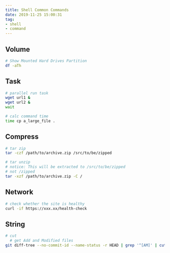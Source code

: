 ```yaml
---
title: Shell Common Commands
date: 2019-11-25 15:00:31
tag:
- shell
- command
---
```


## Volume

```bash
# Show Mounted Hard Drives Partition
df -aTh
```

## Task

```bash
# parallel run task
wget url1 &
wget url2 &
wait
```

```bash
# calc command time
time cp a_large_file .
```

## Compress

```bash
# tar zip
tar -czf /path/to/archive.zip /src/to/be/zipped

# tar unzip
# notice: This will be extracted to /src/to/be/zipped
# not /zipped
tar -xzf /path/to/archive.zip -C /
```

## Network

```bash
# check whether the site is healthy
curl -if https://xxx.xx/health-check
```

## String

```bash
# cut
  # get Add and Modified files
git diff-tree --no-commit-id --name-status -r HEAD | grep '^[AM]' | cut -f 2
```
<!--stackedit_data:
eyJoaXN0b3J5IjpbLTgzMTYwNDI3MSwxOTY2OTcwNTk1LC0xMz
M4OTk4NzA1LC0xOTI2OTAzMzY4LC0zMzYwNzEyLDIxMjYyNTAz
NzcsMzU5MjgzOTAzXX0=
-->
